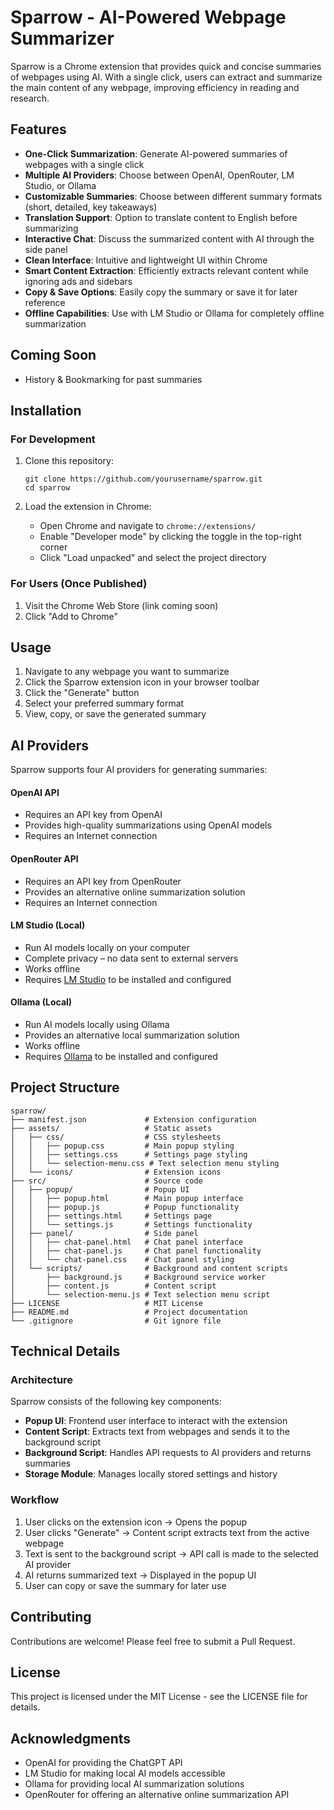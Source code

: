 # Sparrow - AI-Powered Webpage Summarizer

Sparrow is a Chrome extension that provides quick and concise summaries of webpages using AI. With a single click, users can extract and summarize the main content of any webpage, improving efficiency in reading and research.

## Features

- **One-Click Summarization**: Generate AI-powered summaries of webpages with a single click
- **Multiple AI Providers**: Choose between OpenAI, OpenRouter, LM Studio, or Ollama
- **Customizable Summaries**: Choose between different summary formats (short, detailed, key takeaways)
- **Translation Support**: Option to translate content to English before summarizing
- **Interactive Chat**: Discuss the summarized content with AI through the side panel
- **Clean Interface**: Intuitive and lightweight UI within Chrome
- **Smart Content Extraction**: Efficiently extracts relevant content while ignoring ads and sidebars
- **Copy & Save Options**: Easily copy the summary or save it for later reference
- **Offline Capabilities**: Use with LM Studio or Ollama for completely offline summarization

## Coming Soon

- History & Bookmarking for past summaries

## Installation

### For Development

1. Clone this repository:
   ```
   git clone https://github.com/yourusername/sparrow.git
   cd sparrow
   ```

2. Load the extension in Chrome:
   - Open Chrome and navigate to `chrome://extensions/`
   - Enable "Developer mode" by clicking the toggle in the top-right corner
   - Click "Load unpacked" and select the project directory

### For Users (Once Published)

1. Visit the Chrome Web Store (link coming soon)
2. Click "Add to Chrome"

## Usage

1. Navigate to any webpage you want to summarize
2. Click the Sparrow extension icon in your browser toolbar
3. Click the "Generate" button
4. Select your preferred summary format
5. View, copy, or save the generated summary

## AI Providers

Sparrow supports four AI providers for generating summaries:

#### OpenAI API

- Requires an API key from OpenAI
- Provides high-quality summarizations using OpenAI models
- Requires an Internet connection

#### OpenRouter API

- Requires an API key from OpenRouter
- Provides an alternative online summarization solution
- Requires an Internet connection

#### LM Studio (Local)

- Run AI models locally on your computer
- Complete privacy – no data sent to external servers
- Works offline
- Requires [LM Studio](https://lmstudio.ai/) to be installed and configured

#### Ollama (Local)

- Run AI models locally using Ollama
- Provides an alternative local summarization solution
- Works offline
- Requires [Ollama](https://ollama.ai/) to be installed and configured

## Project Structure

```
sparrow/
├── manifest.json             # Extension configuration
├── assets/                   # Static assets
│   ├── css/                  # CSS stylesheets
│   │   ├── popup.css         # Main popup styling
│   │   ├── settings.css      # Settings page styling
│   │   └── selection-menu.css # Text selection menu styling
│   └── icons/                # Extension icons
├── src/                      # Source code
│   ├── popup/                # Popup UI
│   │   ├── popup.html        # Main popup interface
│   │   ├── popup.js          # Popup functionality
│   │   ├── settings.html     # Settings page
│   │   └── settings.js       # Settings functionality
│   ├── panel/                # Side panel
│   │   ├── chat-panel.html   # Chat panel interface
│   │   ├── chat-panel.js     # Chat panel functionality
│   │   └── chat-panel.css    # Chat panel styling
│   └── scripts/              # Background and content scripts
│       ├── background.js     # Background service worker
│       ├── content.js        # Content script
│       └── selection-menu.js # Text selection menu script
├── LICENSE                   # MIT License
├── README.md                 # Project documentation
└── .gitignore                # Git ignore file
```

## Technical Details

### Architecture

Sparrow consists of the following key components:
- **Popup UI**: Frontend user interface to interact with the extension
- **Content Script**: Extracts text from webpages and sends it to the background script
- **Background Script**: Handles API requests to AI providers and returns summaries
- **Storage Module**: Manages locally stored settings and history

### Workflow

1. User clicks on the extension icon → Opens the popup
2. User clicks "Generate" → Content script extracts text from the active webpage
3. Text is sent to the background script → API call is made to the selected AI provider
4. AI returns summarized text → Displayed in the popup UI
5. User can copy or save the summary for later use

## Contributing

Contributions are welcome! Please feel free to submit a Pull Request.

## License

This project is licensed under the MIT License - see the LICENSE file for details.

## Acknowledgments

- OpenAI for providing the ChatGPT API
- LM Studio for making local AI models accessible
- Ollama for providing local AI summarization solutions
- OpenRouter for offering an alternative online summarization API
